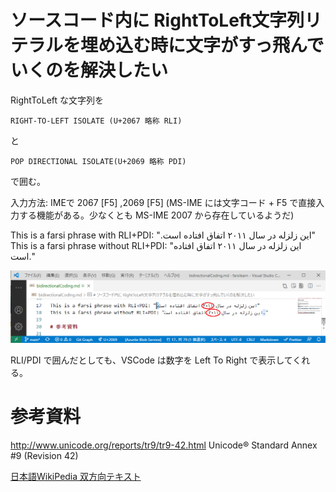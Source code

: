 # ソースコード内に RightToLeft文字列リテラルを埋め込む時に文字がすっ飛んでいくのを解決したい

RightToLeft な文字列を

```
RIGHT‑TO‑LEFT ISOLATE (U+2067 略称 RLI)
```
と
```
POP DIRECTIONAL ISOLATE(U+2069 略称 PDI)
```
で囲む。

入力方法: IMEで 2067 [F5] ,2069 [F5]
(MS-IME には文字コード + F5 で直接入力する機能がある。少なくとも MS-IME 2007 から存在しているようだ)

This is a farsi phrase with RLI+PDI: "⁧این زلزله در سال ۲۰۱۱ اتفاق افتاده است.⁩"
This is a farsi phrase without RLI+PDI: "این زلزله در سال ۲۰۱۱ اتفاق افتاده است."

![ScreenShot Of VSCode](https://raw.githubusercontent.com/kamiyn/farsilearn/images/vscode.png)

RLI/PDI で囲んだとしても、VSCode は数字を Left To Right で表示してくれる。

# 参考資料

http://www.unicode.org/reports/tr9/tr9-42.html Unicode® Standard Annex #9 (Revision 42)

[日本語WikiPedia 双方向テキスト](https://ja.wikipedia.org/wiki/%E5%8F%8C%E6%96%B9%E5%90%91%E3%83%86%E3%82%AD%E3%82%B9%E3%83%88)
